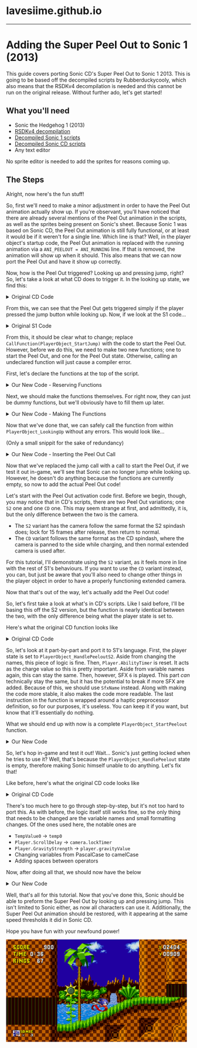 # lavesiime.github.io
***
# Adding the Super Peel Out to Sonic 1 (2013)

This guide covers porting Sonic CD's Super Peel Out to Sonic 1 2013. This is going to be based off the decompiled scripts by Rubberduckycooly, which also means that the RSDKv4 decompilation is needed and this cannot be run on the original release. Without further ado, let's get started!

## What you'll need

* Sonic the Hedgehog 1 (2013)
* [RSDKv4 decompilation](https://github.com/Rubberduckycooly/Sonic-1-2-2013-Decompilation)
* [Decompiled Sonic 1 scripts](https://github.com/Rubberduckycooly/Sonic-1-Sonic-2-2013-Script-Decompilation)
* [Decompiled Sonic CD scripts](https://github.com/Rubberduckycooly/Sonic-CD-2011-Script-Decompilation)
* Any text editor

No sprite editor is needed to add the sprites for reasons coming up.

## The Steps

Alright, now here's the fun stuff!

So, first we'll need to make a minor adjustment in order to have the Peel Out animation actually show up. If you're observant, you'll have noticed that there are already several mentions of the Peel Out animation in the scripts, as well as the sprites being present on Sonic's sheet. Because Sonic 1 was based on Sonic CD, the Peel Out animation is still fully functional, or at least it would be if it weren't for a single line. Which line is that? Well, in the player object's startup code, the Peel Out animation is replaced with the running animation via a `ANI_PEELOUT = ANI_RUNNING` line. If that is removed, the animation will show up when it should. This also means that we can now port the Peel Out and have it show up correctly.

Now, how is the Peel Out triggered? Looking up and pressing jump, right? So, let's take a look at what CD does to trigger it. In the looking up state, we find this:

<details>
<summary>Original CD Code</summary>

```v
function PlayerObject_LookingUp

	if Player.Up==false
		Player.State=PlayerObject_HandleGround
		Player.Timer=0
	else
		if Player.Timer<60
			Player.Timer++
		else
			if Player.LookPos>-112
				Player.LookPos-=2
			endif
		endif
		if Player.Gravity==true
			Player.State=PlayerObject_HandleAir
			Player.Timer=0
		else
			if Player.JumpPress==true
				CallFunction(Player.PeeloutFunction)
			endif
		endif
	endif

endfunction
```

</details>


From this, we can see that the Peel Out gets triggered simply if the player pressed the jump button while looking up. Now, if we look at the S1 code...

<details>
<summary>Original S1 Code</summary>

```v
function PlayerObject_LookingUp

	if player.up == false
		player.state = PlayerObject_HandleGround
		player.timer = 0
	else

		if player.timer < 60
			player.timer++
		else

			temp0 = player.ypos
			temp0 >>= 16
			temp0 -= screen.cameraY
			temp0 -= 112
			if player.lookPosY > temp0
				player.lookPosY -= 2
			end if

		end if

		player.animation = ANI_LOOKINGUP

		if player.gravity == GRAVITY_AIR
			player.state = PlayerObject_HandleAir
			player.timer = 0
		else
			if player.jumpPress == true
				CallFunction(PlayerObject_StartJump)
			end if
		end if

	end if

end function
```

</details>


From this, it should be clear what to change; replace `CallFunction(PlayerObject_StartJump)` with the code to start the Peel Out. However, before we do this, we need to make two new functions; one to start the Peel Out, and one for the Peel Out state. Otherwise, calling an undeclared function will just cause a compiler error.

First, let's declare the functions at the top of the script.

<details>
<summary>Our New Code - Reserving Functions</summary>

```v
reserve function PlayerObject_StartPeelout
reserve function PlayerObject_HandlePeelout
```

</details>

Next, we should make the functions themselves. For right now, they can just be dummy functions, but we'll obviously have to fill them up later.

<details>
<summary>Our New Code - Making The Functions</summary>

```v
function PlayerObject_StartPeelout
end function

function PlayerObject_HandlePeelout
end function
```

</details>

Now that we've done that, we can safely call the function from within `PlayerObject_LookingUp` without any errors. This would look like...

(Only a small snippit for the sake of redundancy)

<details>
<summary>Our New Code - Inserting the Peel Out Call</summary>

```v
function PlayerObject_LookingUp
[...]
	if player.gravity == GRAVITY_AIR
		player.state = PlayerObject_HandleAir
		player.timer = 0
	else
		if player.jumpPress == true
			CallFunction(PlayerObject_StartPeelout)
		end if
	end if
```

</details>

Now that we've replaced the jump call with a call to start the Peel Out, if we test it out in-game, we'll see that Sonic can no longer jump while looking up. However, he doesn't do anything because the functions are currently empty, so now to add the actual Peel Out code!

Let's start with the Peel Out activation code first. Before we begin, though, you may notice that in CD's scripts, there are two Peel Out variations; one `S2` one and one `CD` one. This may seem strange at first, and admittedly, it is, but the only difference between the two is the camera.

* The `S2` variant has the camera follow the same format the S2 spindash does; lock for 15 frames after release, then return to normal.
* The `CD` variant follows the same format as the CD spindash, where the camera is panned to the side while charging, and then normal extended camera is used after.

For this tutorial, I'll demonstrate using the `S2` variant, as it feels more in line with the rest of S1's behaviours. If you want to use the `CD` variant instead, you can, but just be aware that you'll also need to change other things in the player object in order to have a properly functioning extended camera.

Now that that's out of the way, let's actually add the Peel Out code! <!-- Wait- -->

So, let's first take a look at what's in CD's scripts. Like I said before, I'll be basing this off the S2 version, but the function is nearly identical between the two, with the only difference being what the player state is set to. 

Here's what the original CD function looks like

<details>
<summary>Original CD Code</summary>

```v
function PlayerObject_StartPeeloutS2
	Player.State=PlayerObject_HandlePeeloutS2
	Player.AbilityTimer=0

	PlaySfx(6,false)

#platform: Use_Haptics
	HapticEffect(115,0,0,0)
#endplatform
endfunction
```

</details>

So, let's look at it part-by-part and port it to S1's language. First, the player state is set to `PlayerObject_HandlePeeloutS2`. Aside from changing the names, this piece of logic is fine. Then, `Player.AbilityTimer` is reset. It acts as the charge value so this is pretty important. Aside from variable names again, this can stay the same. Then, however, SFX `6` is played. This part _can_ technically stay the same, but it has the potential to break if more SFX are added. Because of this, we should use `SfxName` instead. Along with making the code more stable, it also makes the code more readable. The last instruction in the function is wrapped around a haptic preprocessor definition, so for our purposes, it's useless. You can keep it if you want, but know that it'll essentially do nothing.

What we should end up with now is a complete `PlayerObject_StartPeelout` function.

<details>
<summary>Our New Code</summary>

```v
function PlayerObject_StartPeelout
	player.state = PlayerObject_HandlePeelout
	player.abilityTimer = 0

	PlaySfx(SfxName[Charge], false)
end function
```

</details>
	
So, let's hop in-game and test it out! Wait... Sonic's just getting locked when he tries to use it? Well, that's because the `PlayerObject_HandlePeelout` state is empty, therefore making Sonic himself unable to do anything. Let's fix that!

Like before, here's what the original CD code looks like

<details>
<summary>Original CD Code</summary>

```v
function PlayerObject_HandlePeeloutS2
	if Player.Gravity==true
		Player.State=PlayerObject_HandleAir
		Player.Speed=0
	endif

	if Player.GravityStrength==4096
		if Player.AbilityTimer<393216
			Player.AbilityTimer+=24576
		endif
	else
		if Player.AbilityTimer<786432
			Player.AbilityTimer+=24576
		endif
	endif

	if Player.AbilityTimer<390594
		Player.Animation=ANI_WALKING
		TempValue0=Player.AbilityTimer
		TempValue0>>=16
		TempValue0*=80
		TempValue0/=6
		TempValue0+=20
	else
		TempValue0=Player.AbilityTimer
		TempValue0>>=16
		TempValue0*=80
		TempValue0/=6

		if Player.AbilityTimer>655359
			Player.Animation=ANI_PEELOUT
		else
			Player.Animation=ANI_RUNNING
		endif
	endif

	if Player.Up==false
		Player.ScrollDelay=15
		Screen.CameraStyle=4
		Player.State=PlayerObject_HandleGround

		if Player.AbilityTimer<390594
			Player.Speed=0
		else
			Player.Speed=Player.AbilityTimer
			if Player.Direction==FACING_LEFT
				FlipSign(Player.Speed)
			endif
			PlaySfx(7,false)
		endif

		CallFunction(PlayerObject_ResetOnFloor)

#platform: Use_Haptics
	HapticEffect(42,0,0,0)
#endplatform
	endif

	Player.AnimationSpeed=TempValue0
endfunction
```

</details>

There's too much here to go through step-by-step, but it's not too hard to port this. As with before, the logic itself still works fine, so the only thing that needs to be changed are the variable names and small formatting changes. Of the ones used here, the notable ones are

* `TempValue0` -> `temp0`
* `Player.ScrollDelay` -> `camera.lockTimer`
* `Player.GravityStrength` -> `player.gravityValue`
* Changing variables from PascalCase to camelCase <!-- Yeah I know this isn't needed but it looks neat -->
* Adding spaces between operators

Now, after doing all that, we should now have the below

<details>
<summary>Our New Code</summary>

```v
function PlayerObject_HandlePeelout
	if player.gravity == true
		player.state = PlayerObject_HandleAir
		player.speed = 0
	end if

	if player.gravityValue == 4096
		if player.abilityTimer < 393216
			player.abilityTimer += 24576
		end if
	else
		if player.abilityTimer < 786432
			player.abilityTimer += 24576
		end if
	end if

	if player.abilityTimer < 390594
		player.animation = ANI_WALKING
		temp0 = player.abilityTimer
		temp0 >>= 16
		temp0 *= 80
		temp0 /= 6
		temp0 += 20
	else
		temp0 = player.abilityTimer
		temp0 >>= 16
		temp0 *= 80
		temp0 /= 6

		if player.abilityTimer > 655359
			player.animation = ANI_PEELOUT
		else
			player.animation = ANI_RUNNING
		end if
	end if

	if player.up == false
		camera.lockTimer = 15
		screen.cameraStyle = 4
		player.state = PlayerObject_HandleGround

		if player.abilityTimer < 390594
			player.speed=0
		else
			player.speed = player.abilityTimer
			if player.direction == FACING_LEFT
				FlipSign(player.speed)
			end if
			PlaySfx(SfxName[Release], false)
		end if

		CallFunction(PlayerObject_ResetOnFloor)
	end if

	player.animationSpeed = temp0
end function
```

</details>

Well, that's all for this tutorial. Now that you've done this, Sonic should be able to preform the Super Peel Out by looking up and pressing jump. This isn't limited to Sonic either, as now all characters can use it. Additionally, the Super Peel Out animation should be restored, with it appearing at the same speed thresholds it did in Sonic CD. 

Hope you have fun with your newfound power!

<img src="pics/SPO_S_1.png" style="height: 279px;" />



